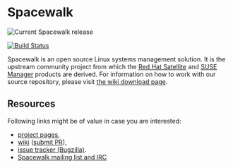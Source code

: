 Spacewalk
=========

![Current Spacewalk release][CurrentReleaseImg]


[![Build Status](https://travis-ci.org/spacewalkproject/spacewalk.svg?branch=master)](https://travis-ci.org/spacewalkproject/spacewalk/builds)

Spacewalk is an open source Linux systems management solution.
It is the upstream community project from which the [Red Hat
Satellite][RedHatSatellite] and [SUSE Manager][SUSEManager] products
are derived.
For information on how to work with our source repository, please visit [the wiki download page][DownloadIt].

Resources
---------

Following links might be of value in case you are interested:

  * [project pages](https://spacewalkproject.github.io/),
  * [wiki](https://github.com/spacewalkproject/spacewalk/wiki) ([submit PR](https://github.com/spacewalkproject/spacewalk-wiki/pulls)),
  * [issue tracker (Bugzilla)](https://bugzilla.redhat.com/enter_bug.cgi?product=Spacewalk).
  * [Spacewalk mailing list and IRC](https://github.com/spacewalkproject/spacewalk/wiki/Communications)

[RedHatSatellite]: https://www.redhat.com/products/enterprise-linux/satellite/
[SUSEManager]: https://www.suse.com/products/suse-manager/
[DownloadIt]: https://github.com/spacewalkproject/spacewalk/wiki/DownloadIt
[CurrentReleaseImg]: https://raw.githubusercontent.com/spacewalkproject/spacewalk-wiki/master/images/27release.png
